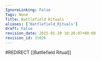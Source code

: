 ```yaml
---
IgnoreLinking: False
Tags: None
Title: Battlefield Rituals
aliases: ['Battlefield_Rituals']
draft: False
revision_date: 2015-01-20 10:26:07+00:00
revision_id: 31026
---
```


#REDIRECT [[Battlefield Ritual]]